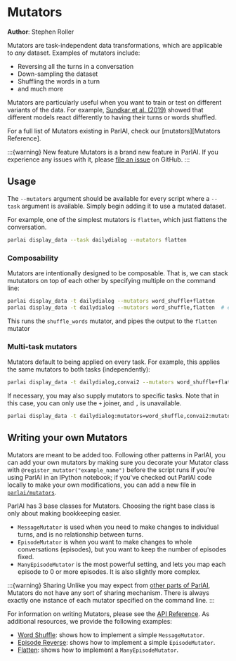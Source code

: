 # Mutators

**Author**: Stephen Roller

Mutators are task-independent data transformations, which are applicable to
_any_ dataset. Examples of mutators include:

- Reversing all the turns in a conversation
- Down-sampling the dataset
- Shuffling the words in a turn
- and much more

Mutators are particularly useful when you want to train or test on different
variants of the data. For example,
[Sundkar et al. (2019)](https://arxiv.org/abs/1906.01603) showed that different
models react differently to having their turns or words shuffled.

For a full list of Mutators existing in ParlAI, check our [mutators][Mutators
Reference].

:::{warning} New feature
Mutators is a brand new feature in ParlAI. If you experience any issues with it,
please [file an issue](https://github.com/facebookresearch/ParlAI/issues/new?assignees=&labels=&template=other.md)
on GitHub.
:::


## Usage

The `--mutators` argument should be available for every script where a `--task`
argument is available. Simply begin adding it to use a mutated dataset.

For example, one of the simplest mutators is `flatten`, which just flattens
the conversation.

```bash
parlai display_data --task dailydialog --mutators flatten
```

### Composability

Mutators are intentionally designed to be composable. That is, we can stack
mututators on top of each other by specifying multiple on the command line:

```bash
parlai display_data -t dailydialog --mutators word_shuffle+flatten
parlai display_data -t dailydialog --mutators word_shuffle,flatten  # equivalent
```

This runs the `shuffle_words` mutator, and pipes the output to the `flatten`
mutator


### Multi-task mutators

Mutators default to being applied on every task. For example, this applies the
same mutators to both tasks (independently):

```bash
parlai display_data -t dailydialog,convai2 --mutators word_shuffle+flatten
```

If necessary, you may also supply mutators to specific tasks. Note that in this
case, you can only use the `+` joiner, and `,` is unavailable.

```bash
parlai display_data -t dailydialog:mutators=word_shuffle,convai2:mutators=flatten+word_shuffle
```


## Writing your own Mutators

Mutators are meant to be added too. Following other patterns in ParlAI, you can
add your own mutators by making sure you decorate your Mutator class with
`@register_mutator("example_name")` before the script runs if you're
using ParlAI in an IPython notebook; if you've checked out ParlAI code locally
to make your own modifications, you can add a new file in
[`parlai/mutators`](https://github.com/facebookresearch/ParlAI/tree/master/parlai/mutators).

ParlAI has 3 base classes for Mutators. Choosing the right base class is only about
making bookkeeping easier.

- `MessageMutator` is used when you need to make changes to individual turns, and
  is no relationship between turns.
- `EpisodeMutator` is when you want to make changes to whole conversations
  (episodes), but you want to keep the number of episodes fixed.
- `ManyEpisodeMutator` is the most powerful setting, and lets you map each episode
  to 0 or more episodes. It is also slightly more complex.

:::{warning} Sharing
Unlike you may expect from [other parts of ParlAI](tutorial_worlds), Mutators do not have
any sort of sharing mechanism. There is always exactly one instance of each
mutator specified on the command line.
:::

For information on writing Mutators, please see the [API
Reference](core/mutators). As additional resources, we provide the following
examples:

- [Word
  Shuffle](https://github.com/facebookresearch/ParlAI/tree/master/parlai/mutators/word_shuffle.py):
  shows how to implement a simple `MessageMutator`.
- [Episode
  Reverse](https://github.com/facebookresearch/ParlAI/tree/master/parlai/mutators/episode_reverse.py):
  shows how to implement a simple `EpisodeMutator`.
- [Flatten](https://github.com/facebookresearch/ParlAI/tree/master/parlai/mutators/flatten.py):
  shows how to implement a `ManyEpisodeMutator`.
